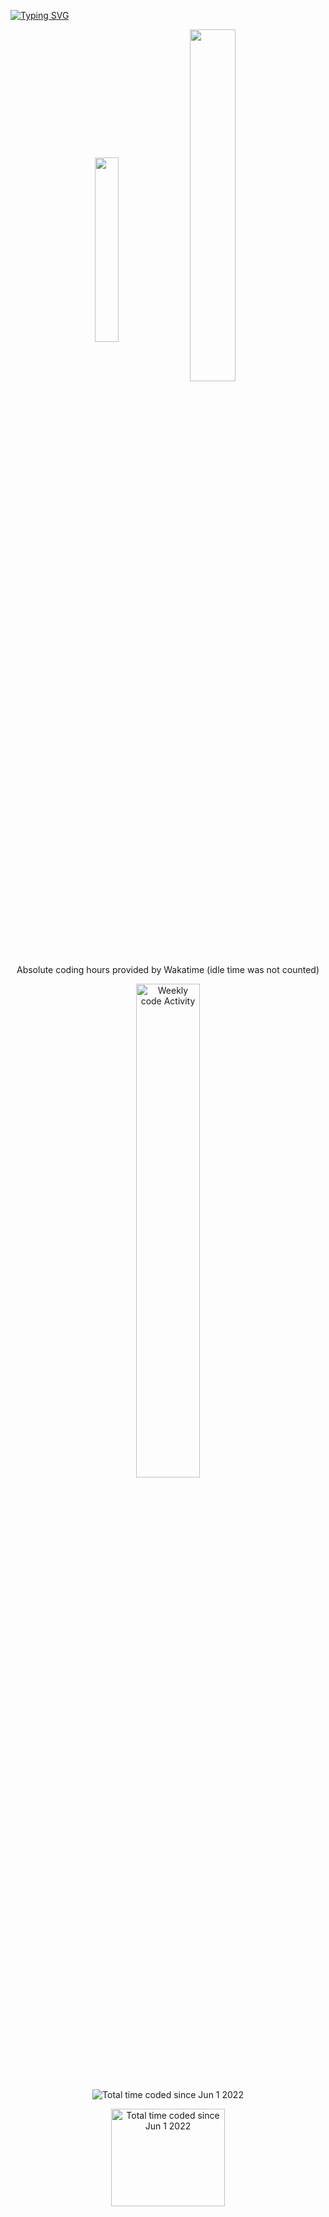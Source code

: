 
[![Typing SVG](https://readme-typing-svg.herokuapp.com?color=33F748&lines=Hi!+I+am+Mert%2C+Front-End+Developer;JavaScript+%E2%9D%A4+Python)](https://git.io/typing-svg)
<p  align="center" href="https://github.com/anuraghazra/github-readme-stats">

  <img  width="27.5%"  align="center" src="https://github-readme-stats.vercel.app/api?username=merthaddad&theme=dark&show_icons=true&count_private=true&hide_rank=true" />
   <img width="38%" align="center" src="https://github-readme-stats.vercel.app/api/top-langs/?username=anuraghazra&layout=compact&theme=dark&hide=glsl,rust,go" />
</p>

<p  align="center">Absolute coding hours provided by Wakatime (idle time was not counted)</p>
<p  align="center">
    <img width="45%"  align="center" src="https://github-readme-stats.vercel.app/api/wakatime?username=merthaddad&layout=compact&theme=dark&custom_title=Weekly Code Activity" alt="Weekly code Activity" />  
  <p/>
<p  align="center">
<img  align="center" src="https://wakatime.com/badge/user/22717cb1-1a2e-449e-b96d-c321b32d6ccf.svg?style=flat" alt="Total time coded since Jun 1 2022" />
</p>

<p  align="center">
  <img width="60%" height="20%"  align="center" src="https://wakatime.com/share/@merthaddad/f1718f99-3307-44f2-956c-508235ffbf4b.svg" alt="Total time coded since Jun 1 2022" />
</p>


<!--
waka check it later

https://github-readme-stats.vercel.app/api/wakatime?username=merthaddad&layout=compact&theme=dark

<img src="https://komarev.com/ghpvc/?username=merthaddad" alt="Total time coded since Jun 1 2022" />


![Anurag's GitHub stats](https://github-readme-stats.vercel.app/api/top-langs/?username=anuraghazra&layout=default&theme=dark&hide=glsl,rust,go)

![Anurag's GitHub stats](https://github-readme-stats.vercel.app/api?username=merthaddad&theme=dark&show_icons=true&count_private=true&hide_rank=true)

<img height="137px"
  src="https://stackoverflow-card.vercel.app/?userID=15783185&theme=dracula"
/>



![Anurag's GitHub stats](https://github-readme-stats.vercel.app/api?username=merthaddad)
-->

<!--
**MertHaddad/MertHaddad** is a ✨ _special_ ✨ repository because its `README.md` (this file) appears on your GitHub profile.

Here are some ideas to get you started:

- 🔭 I’m currently working on ...
- 🌱 I’m currently learning ...
- 👯 I’m looking to collaborate on ...
- 🤔 I’m looking for help with ...
- 💬 Ask me about ...
- 📫 How to reach me: ...
- 😄 Pronouns: ...
- ⚡ Fun fact: ...
,,
-->
